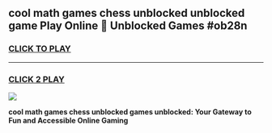 
## cool math games chess unblocked unblocked game Play Online 👋 Unblocked Games #ob28n
<h3>
<a href="https://premium.freeplayer.one?title=cool_math_games_chess_unblocked&ref=21F">CLICK TO PLAY</a></h3>
<hr>

<h3>
<a href="https://premium.freeplayer.one?title=cool_math_games_chess_unblocked&ref=21F">CLICK 2 PLAY</a>
  
</h3>

<a href="https://premium.freeplayer.one?title=cool_math_games_chess_unblocked&ref=21F/"><img src="https://clearcache.store/games.png"></a>


**cool math games chess unblocked games unblocked: Your Gateway to Fun and Accessible Online Gaming**

